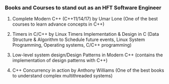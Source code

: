 ### Books and Courses to stand out as an HFT Software Engineer
1. Complete Modern C++ (C++11/14/17) by Umar Lone (One of the best courses to learn advance concepts in C++)

2. Timers in C/C++ by Linux Timers Implementation & Design in C (Data Structure & Algorithm to Schedule future events, Linux System Programming, Operating systems, C/C++ programming)

3. Low-level system design/Design Patterns in Modern C++ (contains the implementation of design patterns with С++)

4. C++ Concurrency in action by Anthony Williams (One of the best books to understand complex multithreaded systems)